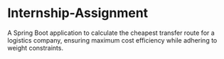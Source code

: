 # Internship-Assignment
A Spring Boot application to calculate the cheapest transfer route for a logistics company, ensuring maximum cost efficiency while adhering to weight constraints.
